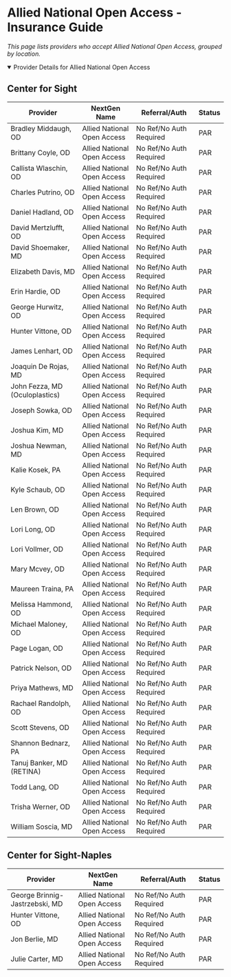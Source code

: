 # Allied National Open Access - Insurance Guide

*This page lists providers who accept Allied National Open Access, grouped by location.*

<details open><summary>Provider Details for Allied National Open Access</summary>

## Center for Sight

| Provider | NextGen Name | Referral/Auth | Status |
|----------|-------------|--------------|--------|
| Bradley Middaugh, OD | Allied National Open Access | No Ref/No Auth Required | PAR |
| Brittany Coyle, OD | Allied National Open Access | No Ref/No Auth Required | PAR |
| Callista Wlaschin, OD | Allied National Open Access | No Ref/No Auth Required | PAR |
| Charles Putrino, OD | Allied National Open Access | No Ref/No Auth Required | PAR |
| Daniel Hadland, OD | Allied National Open Access | No Ref/No Auth Required | PAR |
| David Mertzlufft, OD | Allied National Open Access | No Ref/No Auth Required | PAR |
| David Shoemaker, MD | Allied National Open Access | No Ref/No Auth Required | PAR |
| Elizabeth Davis, MD | Allied National Open Access | No Ref/No Auth Required | PAR |
| Erin Hardie, OD | Allied National Open Access | No Ref/No Auth Required | PAR |
| George Hurwitz, OD | Allied National Open Access | No Ref/No Auth Required | PAR |
| Hunter Vittone, OD | Allied National Open Access | No Ref/No Auth Required | PAR |
| James Lenhart, OD | Allied National Open Access | No Ref/No Auth Required | PAR |
| Joaquin De Rojas, MD | Allied National Open Access | No Ref/No Auth Required | PAR |
| John Fezza, MD (Oculoplastics) | Allied National Open Access | No Ref/No Auth Required | PAR |
| Joseph Sowka, OD | Allied National Open Access | No Ref/No Auth Required | PAR |
| Joshua Kim, MD | Allied National Open Access | No Ref/No Auth Required | PAR |
| Joshua Newman, MD | Allied National Open Access | No Ref/No Auth Required | PAR |
| Kalie Kosek, PA | Allied National Open Access | No Ref/No Auth Required | PAR |
| Kyle Schaub, OD | Allied National Open Access | No Ref/No Auth Required | PAR |
| Len Brown, OD | Allied National Open Access | No Ref/No Auth Required | PAR |
| Lori Long, OD | Allied National Open Access | No Ref/No Auth Required | PAR |
| Lori Vollmer, OD | Allied National Open Access | No Ref/No Auth Required | PAR |
| Mary Mcvey, OD | Allied National Open Access | No Ref/No Auth Required | PAR |
| Maureen Traina, PA | Allied National Open Access | No Ref/No Auth Required | PAR |
| Melissa Hammond, OD | Allied National Open Access | No Ref/No Auth Required | PAR |
| Michael Maloney, OD | Allied National Open Access | No Ref/No Auth Required | PAR |
| Page Logan, OD | Allied National Open Access | No Ref/No Auth Required | PAR |
| Patrick Nelson, OD | Allied National Open Access | No Ref/No Auth Required | PAR |
| Priya Mathews, MD | Allied National Open Access | No Ref/No Auth Required | PAR |
| Rachael Randolph, OD | Allied National Open Access | No Ref/No Auth Required | PAR |
| Scott Stevens, OD | Allied National Open Access | No Ref/No Auth Required | PAR |
| Shannon Bednarz, PA | Allied National Open Access | No Ref/No Auth Required | PAR |
| Tanuj Banker, MD (RETINA) | Allied National Open Access | No Ref/No Auth Required | PAR |
| Todd Lang, OD | Allied National Open Access | No Ref/No Auth Required | PAR |
| Trisha Werner, OD | Allied National Open Access | No Ref/No Auth Required | PAR |
| William Soscia, MD | Allied National Open Access | No Ref/No Auth Required | PAR |

## Center for Sight-Naples

| Provider | NextGen Name | Referral/Auth | Status |
|----------|-------------|--------------|--------|
| George Brinnig-Jastrzebski, MD | Allied National Open Access | No Ref/No Auth Required | PAR |
| Hunter Vittone, OD | Allied National Open Access | No Ref/No Auth Required | PAR |
| Jon Berlie, MD | Allied National Open Access | No Ref/No Auth Required | PAR |
| Julie Carter, MD | Allied National Open Access | No Ref/No Auth Required | PAR |

</details>

